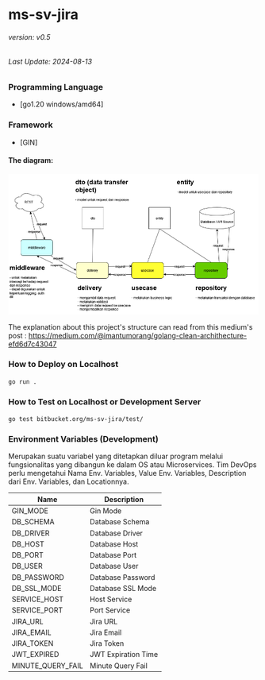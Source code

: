 # ms-sv-jira

###### version: v0.5

###### Last Update: 2024-08-13

### Programming Language

- [go1.20 windows/amd64]

### Framework

- [GIN]

#### The diagram:

![golang clean architecture](clean-architecture.png)

The explanation about this project's structure  can read from this medium's post : https://medium.com/@imantumorang/golang-clean-archithecture-efd6d7c43047

### How to Deploy on Localhost

```
go run .
```

### How to Test on Localhost or Development Server

```
go test bitbucket.org/ms-sv-jira/test/
```

### Environment Variables (Development)
Merupakan suatu variabel yang ditetapkan diluar program melalui fungsionalitas yang dibangun ke dalam OS atau Microservices. Tim DevOps perlu mengetahui Nama Env. Variables, Value Env. Variables, Description dari Env. Variables, dan Locationnya.

| Name                              | Description                                   |
|-----------------------------------|-----------------------------------------------|
| GIN_MODE                          | Gin Mode                                      |
| DB_SCHEMA                         | Database Schema                               |
| DB_DRIVER                         | Database Driver                               |
| DB_HOST                           | Database Host                                 |
| DB_PORT                           | Database Port                                 |
| DB_USER                           | Database User                                 |
| DB_PASSWORD                       | Database Password                             |
| DB_SSL_MODE                       | Database SSL Mode                             |
| SERVICE_HOST                      | Host Service                                  |
| SERVICE_PORT                      | Port Service                                  |
| JIRA_URL                          | Jira URL                                      |
| JIRA_EMAIL                        | Jira Email                                    |
| JIRA_TOKEN                        | Jira Token                                    |
| JWT_EXPIRED                       | JWT Expiration Time                           |
| MINUTE_QUERY_FAIL                 | Minute Query Fail                             |